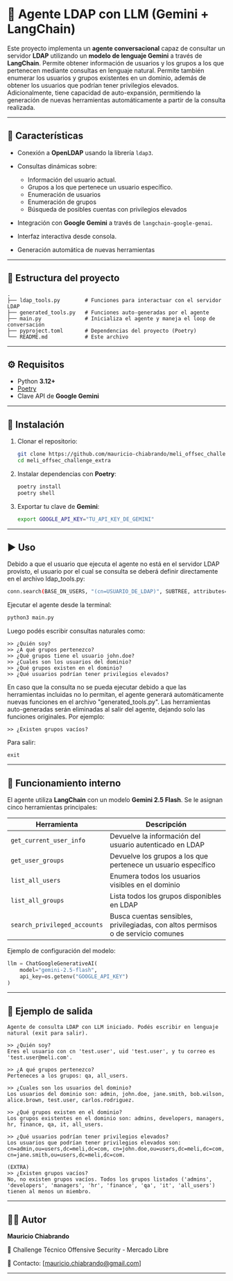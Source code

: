 # 🧠 Agente LDAP con LLM (Gemini + LangChain)

Este proyecto implementa un **agente conversacional** capaz de consultar un servidor **LDAP** utilizando un **modelo de lenguaje Gemini** a través de **LangChain**.
Permite obtener información de usuarios y los grupos a los que pertenecen mediante consultas en lenguaje natural.
Permite también enumerar los usuarios y grupos existentes en un dominio, además de obtener los usuarios que podrían tener privilegios elevados.
Adicionalmente, tiene capacidad de auto-expansión, permitiendo la generación de nuevas herramientas automáticamente a partir de la consulta realizada.

---

## 🚀 Características

* Conexión a **OpenLDAP** usando la librería `ldap3`.
* Consultas dinámicas sobre:
  
  * Información del usuario actual.
  * Grupos a los que pertenece un usuario específico.
  * Enumeración de usuarios
  * Enumeración de grupos
  * Búsqueda de posibles cuentas con privilegios elevados
* Integración con **Google Gemini** a través de `langchain-google-genai`.
* Interfaz interactiva desde consola.
* Generación automática de nuevas herramientas

---

## 🧬 Estructura del proyecto

```
.
├── ldap_tools.py        # Funciones para interactuar con el servidor LDAP
├── generated_tools.py   # Funciones auto-generadas por el agente
├── main.py              # Inicializa el agente y maneja el loop de conversación
├── pyproject.toml       # Dependencias del proyecto (Poetry)
└── README.md            # Este archivo
```

---

## ⚙️ Requisitos

* Python **3.12+**
* [Poetry](https://python-poetry.org/docs/#installation)
* Clave API de **Google Gemini**

---

## 🔧 Instalación

1. Clonar el repositorio:

   ```bash
   git clone https://github.com/mauricio-chiabrando/meli_offsec_challenge_extra.git
   cd meli_offsec_challenge_extra
   ```

2. Instalar dependencias con **Poetry**:

   ```bash
   poetry install
   poetry shell
   ```

3. Exportar tu clave de **Gemini**:

   ```bash
   export GOOGLE_API_KEY="TU_API_KEY_DE_GEMINI"
   ```

---

## ▶️ Uso

Debido a que el usuario que ejecuta el agente no está en el servidor LDAP provisto, el usuario por el cual se consulta se deberá definir directamente en el archivo ldap_tools.py:

```bash
conn.search(BASE_DN_USERS, "(cn=USUARIO_DE_LDAP)", SUBTREE, attributes=["cn","uid","mail"]) 
```

Ejecutar el agente desde la terminal:

```bash
python3 main.py
```

Luego podés escribir consultas naturales como:

```
>> ¿Quién soy?
>> ¿A qué grupos pertenezco?
>> ¿Qué grupos tiene el usuario john.doe?
>> ¿Cuales son los usuarios del dominio?
>> ¿Qué grupos existen en el dominio?
>> ¿Qué usuarios podrían tener privilegios elevados?
```

En caso que la consulta no se pueda ejecutar debido a que las herramientas incluidas no lo permitan, el agente generará automáticamente nuevas funciones en el archivo "generated_tools.py".
Las herramientas auto-generadas serán eliminadas al salir del agente, dejando solo las funciones originales.
Por ejemplo:

```
>> ¿Existen grupos vacíos?
```

Para salir:

```
exit
```

---

## 🧠 Funcionamiento interno

El agente utiliza **LangChain** con un modelo **Gemini 2.5 Flash**.
Se le asignan cinco herramientas principales:

| Herramienta                  | Descripción                                                                      |
| ---------------------------- | -------------------------------------------------------------------------------- |
| `get_current_user_info`      | Devuelve la información del usuario autenticado en LDAP                          |
| `get_user_groups`            | Devuelve los grupos a los que pertenece un usuario específico                    |
| `list_all_users`             | Enumera todos los usuarios visibles en el dominio                                |
| `list_all_groups`            | Lista todos los grupos disponibles en LDAP                                       |
| `search_privileged_accounts` | Busca cuentas sensibles, privilegiadas, con altos permisos o de servicio comunes |

Ejemplo de configuración del modelo:

```python
llm = ChatGoogleGenerativeAI(
    model="gemini-2.5-flash",
    api_key=os.getenv("GOOGLE_API_KEY")
)
```

---

## 🧪 Ejemplo de salida

```
Agente de consulta LDAP con LLM iniciado. Podés escribir en lenguaje natural (exit para salir).

>> ¿Quién soy?
Eres el usuario con cn 'test.user', uid 'test.user', y tu correo es 'test.user@meli.com'.

>> ¿A qué grupos pertenezco?
Perteneces a los grupos: qa, all_users.

>> ¿Cuales son los usuarios del dominio?
Los usuarios del dominio son: admin, john.doe, jane.smith, bob.wilson, alice.brown, test.user, carlos.rodriguez.

>> ¿Qué grupos existen en el dominio?
Los grupos existentes en el dominio son: admins, developers, managers, hr, finance, qa, it, all_users.

>> ¿Qué usuarios podrían tener privilegios elevados?
Los usuarios que podrían tener privilegios elevados son: cn=admin,ou=users,dc=meli,dc=com, cn=john.doe,ou=users,dc=meli,dc=com, cn=jane.smith,ou=users,dc=meli,dc=com.

(EXTRA)
>> ¿Existen grupos vacíos?
No, no existen grupos vacíos. Todos los grupos listados ('admins', 'developers', 'managers', 'hr', 'finance', 'qa', 'it', 'all_users') tienen al menos un miembro.
```

---

## 👨‍💻 Autor

**Mauricio Chiabrando**

💼 Challenge Técnico Offensive Security - Mercado Libre

📧 Contacto: [[mauricio.chiabrando@gmail.com](mailto:mauricio.chiabrando@gmail.com)]

---
